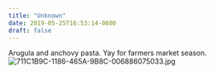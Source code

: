 ```yaml
---
title: "Unknown"
date: 2019-05-25T16:53:14-0600
draft: false
---
```


Arugula and anchovy pasta. Yay for farmers market season. ![711C1B9C-1186-465A-9B8C-006886075033.jpg](http://ianwhitney.micro.blog/uploads/2019/2a916e4c8a.jpg)
